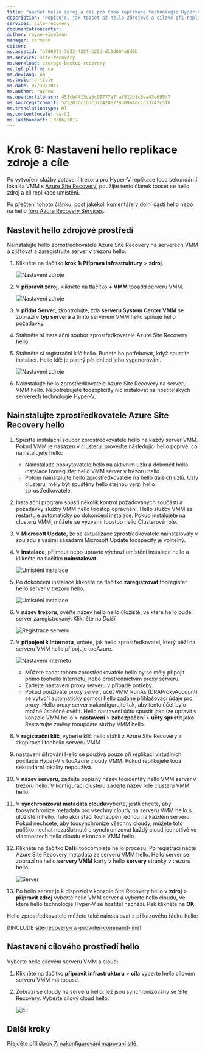 ```yaml
---
title: "aaaSet hello zdroj a cíl pro tooa replikace technologie Hyper-V s Azure Site Recovery sekundární lokality. | Microsoft Docs"
description: "Popisuje, jak tooset až hello zdrojové a cílové při replikaci virtuálních počítačů Hyper-V toosecondary VMM lokalitu s Azure Site Recovery."
services: site-recovery
documentationcenter: 
author: rayne-wiselman
manager: carmonm
editor: 
ms.assetid: fa7809f1-7633-425f-b25d-d10d004e8d0b
ms.service: site-recovery
ms.workload: storage-backup-recovery
ms.tgt_pltfrm: na
ms.devlang: na
ms.topic: article
ms.date: 07/30/2017
ms.author: raynew
ms.openlocfilehash: 451cb4413ca5c09777a7faf512b1c8ea43e695f7
ms.sourcegitcommit: 523283cc1b3c37c428e77850964dc1c33742c5f0
ms.translationtype: MT
ms.contentlocale: cs-CZ
ms.lasthandoff: 10/06/2017
---
```

# <a name="step-6-set-up-hello-replication-source-and-target"></a>Krok 6: Nastavení hello replikace zdroje a cíle


Po vytvoření služby zotavení trezoru pro Hyper-V replikace tooa sekundární lokalita VMM s [Azure Site Recovery](site-recovery-overview.md), použijte tento článek tooset se hello zdroj a cíl replikace umístění. 

Po přečtení tohoto článku, post jakékoli komentáře v dolní části hello nebo na hello [fóru Azure Recovery Services](https://social.msdn.microsoft.com/forums/azure/home?forum=hypervrecovmgr).




## <a name="set-up-hello-source-environment"></a>Nastavit hello zdrojové prostředí

Nainstalujte hello zprostředkovatele Azure Site Recovery na serverech VMM a zjišťovat a zaregistrujte server v trezoru hello.

1. Klikněte na tlačítko **krok 1: Příprava infrastruktury** > **zdroj**.

    ![Nastavení zdroje](./media/vmm-to-vmm-walkthrough-source-target/goals-source.png)
2. V **připravit zdroj**, klikněte na tlačítko **+ VMM** tooadd serveru VMM.

    ![Nastavení zdroje](./media/vmm-to-vmm-walkthrough-source-target/set-source1.png)
3. V **přidat Server**, zkontrolujte, zda **serveru System Center VMM** se zobrazí v **typ serveru** a tímto serverem VMM hello splňuje hello [požadavky](#prerequisites).
4. Stáhněte si instalační soubor zprostředkovatele Azure Site Recovery hello.
5. Stáhněte si registrační klíč hello. Budete ho potřebovat, když spustíte instalaci. Hello klíč je platný pět dní od jeho vygenerování.

    ![Nastavení zdroje](./media/vmm-to-vmm-walkthrough-source-target/set-source3.png)
6. Nainstalujte hello zprostředkovatele Azure Site Recovery na serveru VMM hello. Nepotřebujete tooexplicitly nic instalovat na hostitelských serverech technologie Hyper-V.


## <a name="install-hello-azure-site-recovery-provider"></a>Nainstalujte zprostředkovatele Azure Site Recovery hello

1. Spusťte instalační soubor zprostředkovatele hello na každý server VMM. Pokud VMM je nasazen v clusteru, proveďte následující hello poprvé, co nainstalujete hello:
    -  Nainstalujte poskytovatele hello na aktivním uzlu a dokončit hello instalace tooregister hello VMM server v trezoru hello.
    - Potom nainstalujte hello zprostředkovatele na hello dalších uzlů. Uzly clusteru, měly být spuštěny hello stejnou verzi hello zprostředkovatele.
2. Instalační program spustí několik kontrol požadovaných součástí a požadavky služby VMM hello toostop oprávnění. Hello služby VMM se restartuje automaticky po dokončení instalace. Pokud instalujete na clusteru VMM, můžete se výzvami toostop hello Clusterové role.
3. V **Microsoft Update**, že se aktualizace zprostředkovatele nainstalovaly v souladu s vašimi zásadami Microsoft Update toospecify je volitelný.
4. V **instalace**, přijmout nebo upravte výchozí umístění instalace hello a klikněte na tlačítko **nainstalovat**.

    ![Umístění instalace](./media/vmm-to-vmm-walkthrough-source-target/provider-location.png)
5. Po dokončení instalace klikněte na tlačítko **zaregistrovat** tooregister hello server v trezoru hello.

    ![Umístění instalace](./media/vmm-to-vmm-walkthrough-source-target/provider-register.png)
6. V **název trezoru**, ověřte název hello hello úložiště, ve které hello bude server zaregistrovaný. Klikněte na *Další*.

    ![Registrace serveru](./media/vmm-to-vmm-walkthrough-source-target/vaultcred.png)
7. V **připojení k Internetu**, určete, jak hello zprostředkovatel, který běží na serveru VMM hello připojuje tooAzure.

    ![Nastavení internetu](./media/vmm-to-vmm-walkthrough-source-target/proxydetails.png)

   - Můžete zadat tohoto zprostředkovatele hello by se měly připojit přímo toohello Internetu, nebo prostřednictvím proxy serveru.
   - Zadejte nastavení proxy serveru v případě potřeby.
   - Pokud používáte proxy server, účet VMM RunAs (DRAProxyAccount) se vytvoří automaticky pomocí hello zadané přihlašovací údaje pro proxy. Hello proxy server nakonfigurujte tak, aby tento účet bylo možné úspěšně ověřit. Hello nastavení účtu spustit jako lze upravit v konzole VMM hello > **nastavení** > **zabezpečení** > **účty spustit jako**. Restartujte změny tooupdate služby VMM hello.
8. V **registrační klíč**, vyberte klíč hello stáhli z Azure Site Recovery a zkopírovali toohello serveru VMM.
9. nastavení šifrování Hello se používá pouze při replikaci virtuálních počítačů Hyper-V v tooAzure cloudy VMM. Pokud replikujete tooa sekundární lokality nepoužívá.
10. V **název serveru**, zadejte popisný název tooidentify hello VMM server v trezoru hello. V konfiguraci clusteru zadejte název role clusteru VMM hello.
11. V **synchronizovat metadata cloudu**vyberte, jestli chcete, aby toosynchronize metadata pro všechny cloudy na serveru VMM hello s úložištěm hello. Tuto akci stačí toohappen jednou na každém serveru. Pokud nechcete, aby toosynchronize všechny cloudy, můžete toto políčko nechat nezaškrtnuté a synchronizovat každý cloud jednotlivě ve vlastnostech hello cloudu v konzole VMM hello.
12. Klikněte na tlačítko **Další** toocomplete hello procesu. Po registraci načte Azure Site Recovery metadata ze serveru VMM hello. Hello server se zobrazí na hello **servery VMM** karty v hello **servery** stránky v trezoru hello.

    ![Server](./media/vmm-to-vmm-walkthrough-source-target/provider13.png)
13. Po hello server je k dispozici v konzole Site Recovery hello v **zdroj** > **připravit zdroj** vyberte hello VMM server a vyberte hello cloudu, ve které hello technologie Hyper-V se hostitel nachází. Pak klikněte na **OK**.

Hello zprostředkovatele můžete také nainstalovat z příkazového řádku hello:

[!INCLUDE [site-recovery-rw-provider-command-line](../../includes/site-recovery-rw-provider-command-line.md)]


## <a name="set-up-hello-target-environment"></a>Nastavení cílového prostředí hello

Vyberte hello cílovém serveru VMM a cloud:

1. Klikněte na tlačítko **připravit infrastrukturu** > **cíl**a vyberte hello cílovém serveru VMM má toouse.
2. Zobrazí se cloudy na serveru hello, jež jsou synchronizovány se Site Recovery. Vyberte cílový cloud hello.

   ![cíl](./media/vmm-to-vmm-walkthrough-source-target/target-vmm.png)



## <a name="next-steps"></a>Další kroky

Přejděte příliš[krok 7: nakonfigurování mapování sítě](vmm-to-vmm-walkthrough-network-mapping.md).
